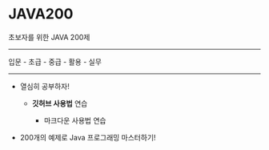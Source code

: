 # JAVA200
초보자를 위한 JAVA 200제

---

입문 - 초급 - 중급 - 활용 - 실무

***

+ 열심히 공부하자!

  - **깃허브 사용법** 연습

    * 마크다운 사용법 연습

- 200개의 예제로 Java 프로그래밍 마스터하기!
